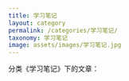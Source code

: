 ```yaml
---
title: 学习笔记
layout: category
permalink: /categories/学习笔记/
taxonomy: 学习笔记
image: assets/images/学习笔记.jpg
---
```


分类《学习笔记》下的文章：